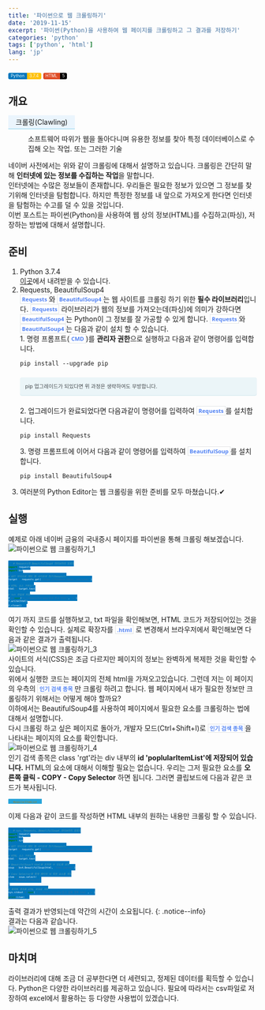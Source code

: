 ```yaml
---
title: '파이썬으로 웹 크롤링하기'
date: '2019-11-15'
excerpt: '파이썬(Python)을 사용하여 웹 페이지를 크롤링하고 그 결과를 저장하기'
categories: 'python'
tags: ['python', 'html']
lang: 'jp'
---
```


<!--Language Button HTML -->
<div id="labels">
<a class="Python"><i class="fab fa-python"></i> Python</a><a class="PythonVer">3.7.4</a>
<a class="HTML"><i class="fab fa-html5"></i> HTML</a><a class="HTMLVer">5</a>
</div>
<!--Language Button HTML -->

<!--Useless comments -->
<div id="comments">
<!--
## 머리말
주식에 관심이 많은 직장인 철수는 매일 아침 네이버 금융에 접속합니다. 그리고 국내 증시의 인기 검색 종목의 등락을 확인합니다. 그리고 이 정보를 드래그하여 메모장에 저장합니다.
![파이썬으로 웹 크롤링하기_01]()<br>
<a class = "refer">이미지 우측, 인기 검색 종목</a>
철수는 이러한 반복적인 행동을 너무나도 귀찮게 느낍니다. 철수의 업무생산성을 올리고, 편리한 직장생활을 위해 인터넷에 있는 정보를 자동적으로 긁어오는 방법에 대해서 알아봅시다! 
-->
<!--Useless comments -->
</div>

<!--Main content -->

## 개요

<dl>
  <dt>크롤링(Clawling)</dt>
  <dd>소프트웨어 따위가 웹을 돌아다니며 유용한 정보를 찾아 특정 데이터베이스로 수집해 오는 작업. 또는 그러한 기술</dd>
</dl>
<style>
dt {
    padding: 5 15 5 15;
    background-color: rgba(76, 177, 247, 0.1);
    border-bottom: 1px solid skyblue;
    display: inline;
}
dd {
    margin-top: 1em;
}
</style>

네이버 사전에서는 위와 같이 크롤링에 대해서 설명하고 있습니다. 크롤링은 간단히 말해 **인터넷에 있는 정보를 수집하는 작업**을 말합니다.

인터넷에는 수많은 정보들이 존재합니다. 우리들은 필요한 정보가 있으면 그 정보를 찾기위해 인터넷을 탐험합니다. 하지만 특정한 정보를 내 앞으로 가져오게 한다면 인터넷을 탐험하는 수고를 덜 수 있을 것입니다.

이번 포스트는 파이썬(Python)을 사용하여 웹 상의 정보(HTML)를 수집하고(파싱), 저장하는 방법에 대해서 설명합니다.

## 준비

1. Python 3.7.4

   [이곳](https://www.python.org/downloads/)에서 내려받을 수 있습니다.

2. Requests, BeautifulSoup4

   `Requests`와 `BeautifulSoup4`는 웹 사이트를 크롤링 하기 위한 **필수 라이브러리**입니다. `Requests` 라이브러리가 웹의 정보를 가져오는데(파싱)에 의미가 강하다면 `BeautifulSoup4`는 Python이 그 정보를 잘 가공할 수 있게 합니다.
   `Requests`와 `BeautifulSoup4`는 다음과 같이 설치 할 수 있습니다.

   1\. 명령 프롬프트(`CMD`)를 **관리자 권한**으로 실행하고 다음과 같이 명령어를 입력합니다.

   ```
   pip install --upgrade pip
   ```

   <div class = "notice--info">pip 업그레이드가 되있다면 위 과정은 생략하여도 무방합니다.
   </div>

   2\. 업그레이드가 완료되었다면 다음과같이 명령어를 입력하여 `Requests`를 설치합니다.

   ```
   pip install Requests
   ```

   3\. 명령 프롬프트에 이어서 다음과 같이 명령어를 입력하여 `BeautifulSoup`를 설치합니다.

   ```
   pip install BeautifulSoup4
   ```

3. 여러분의 Python Editor는 웹 크롤링을 위한 준비를 모두 마쳤습니다.✔

## 실행

예제로 아래 네이버 금융의 국내증시 페이지를 파이썬을 통해 크롤링 해보겠습니다.

![파이썬으로 웹 크롤링하기_1](https://i.imgur.com/C0LFhky.png)

```python
# Requests와 BeautifulSoup4 라이브러리 임포트
import requests
import bs4

# GET 방식으로 해당 웹 사이트에 접근(Request)
target = requests.get('https://finance.naver.com/sise/')

# HTML 소스 가져오기
html = target.text

# txt 파일로 저장
f = open("C://Users/terada/국내 증시.html", 'w')
f.write(html)
f.close()
```

여기 까지 코드를 실행하보고, txt 파일을 확인해보면, HTML 코드가 저장되어있는 것을 확인할 수 있습니다.
실제로 확장자를 `.html` 로 변경해서 브라우저에서 확인해보면 다음과 같은 결과가 출력됩니다.

![파이썬으로 웹 크롤링하기_3](https://i.imgur.com/rr5hL4x.png)

사이트의 서식(CSS)은 조금 다르지만 페이지의 정보는 완벽하게 복제한 것을 확인할 수 있습니다.

위에서 실행한 코드는 페이지의 전체 html을 가져오고있습니다.
그런데 저는 이 페이지의 우측의 `인기 검색 종목`만 크롤링 하려고 합니다. 웹 페이지에서 내가 필요한 정보만 크롤링하기 위해서는 어떻게 해야 할까요?

이하에서는 BeautifulSoup4를 사용하여 페이지에서 필요한 요소를 크롤링하는 법에 대해서 설명합니다.

다시 크롤링 하고 싶은 페이지로 돌아가, 개발자 모드(Ctrl+Shift+I)로 `인기 검색 종목`을 나타내는 페이지의 요소를 확인합니다.

![파이썬으로 웹 크롤링하기_4](https://i.imgur.com/ty0EL9G.png)

인기 검색 종목은 class 'rgt'라는 div 내부의 **id 'poplularItemList'에 저장되어 있습니다.**
HTML의 요소에 대해서 이해할 필요는 없습니다. 우리는 그저 필요한 요소를 **오른쪽 클릭 - COPY - Copy Selector** 하면 됩니다.
그러면 클립보드에 다음과 같은 코드가 복사됩니다.

```css
#popularItemList
```

이제 다음과 같이 코드를 작성하면 HTML 내부의 원하는 내용만 크롤링 할 수 있습니다.

```python
# sys, Requests, BeautifulSoup4 라이브러리 임포트
import requests
import bs4
import sys

# GET 방식으로 해당 웹 사이트에 접근(Request)
target = requests.get('https://finance.naver.com/sise/')

# HTML 소스 가져오기
html = target.text

# BeautifulSoup가 html을 조작할 수 있도록 설정
soup = bs4.BeautifulSoup(html, 'html.parser')

# Copy Selector를 통해 페이지 내 특정 요소를 획득
item = soup.select(
    '#popularItemList'
)

# 출력될 결과를 HTML 파일로 저장
sys.stdout = open('C://Users/terada/인기 검색 종목.html','w')
print(item)
```

출력 결과가 반영되는데 약간의 시간이 소요됩니다.
{: .notice--info}

결과는 다음과 같습니다.

![파이썬으로 웹 크롤링하기_5](https://i.imgur.com/OMKxgtX.png)

## 마치며

라이브러리에 대해 조금 더 공부한다면 더 세련되고, 정제된 데이터를 획득할 수 있습니다. Python은 다양한 라이브러리를
제공하고 있습니다. 필요에 따라서는 csv파일로 저장하여 excel에서 활용하는 등 다양한 사용법이 있겠습니다.

<!--Main content-->

<!-- Main CSS -->
<style>
.page__content h1,
.page__content h2
{
    padding-bottom: 0.5em;
    border-bottom: 1px solid #89ddff;
}
p{
    margin-block-start: 0em;
    margin-block-end: 0em;
    margin-inline-start: 0px;
    margin-inline-end: 0px;
    margin-top:0px;
    margin-bottom: 0px;
}

.page h1:before {
    padding-right: 0.3em;
    color: #9ddcff;
    content: "/";
}

.page h2:before {
    padding-right: 0.3em;
    color: #9ddcff;
    content: "//";
}

.page h3:before {
    padding-right: 0.3em;
    color: #9ddcff;
    content: "///";
}

.page h4:before {
    padding-right: 0.3em;
    color: #9ddcff;
    content: "////";
}

p>code, a>code, li>code, figcaption>code, td>code {
    padding-left: 0.18rem;
    padding-right: 0.18rem;
    padding-top: 0.09rem;
    font-size: 0.8em;
    background: #fff;
    color: #5283f3;
    border: solid 1px #e1e4e5;
    border-radius: 0px;
    font-family: open sans,clear sans,helvetica neue,Helvetica,Arial,sans-serif;
    font-weight: bold;
}

blockquote{
    border-left: 0.25em solid #266477;
}
</style>
<!-- Main CSS -->
<!---Notice CSS-->
<style>
.notice {
    margin: 2em 0 !important;
    padding: 1em;
    color: #494e52;
    font-family: -apple-system,BlinkMacSystemFont,"Roboto","Segoe UI","Helvetica Neue","Lucida Grande",Arial,sans-serif;
    font-size: .75em !important;
    text-indent: initial;
    background-color: #f8f9f9;
    border-radius: 4px;
    box-shadow: 0 1px 1px rgba(189,193,196,0.25);
}

.notice--primary {
    margin: 2em 0 !important;
    padding: 1em;
    color: #494e52;
    font-family: -apple-system,BlinkMacSystemFont,"Roboto","Segoe UI","Helvetica Neue","Lucida Grande",Arial,sans-serif;
    font-size: .75em !important;
    text-indent: initial;
    background-color: #f1f1f2;
    border-radius: 4px;
    box-shadow: 0 1px 1px rgba(111,119,125,0.25);
}

.notice--info {
    margin: 2em 0 !important;
    padding: 1em;
    color: #494e52;
    font-family: -apple-system,BlinkMacSystemFont,"Roboto","Segoe UI","Helvetica Neue","Lucida Grande",Arial,sans-serif;
    font-size: .75em !important;
    text-indent: initial;
    background-color: #ebf5f8;
    border-radius: 4px;
    box-shadow: 0 1px 1px rgba(59,156,186,0.25);
}

.notice--warning {
    margin: 2em 0 !important;
    padding: 1em;
    color: #494e52;
    font-family: -apple-system,BlinkMacSystemFont,"Roboto","Segoe UI","Helvetica Neue","Lucida Grande",Arial,sans-serif;
    font-size: .75em !important;
    text-indent: initial;
    background-color: #fbf2e6;
    border-radius: 4px;
    box-shadow: 0 1px 1px rgba(214,127,5,0.25);
}

.notice--success {
    margin: 2em 0 !important;
    padding: 1em;
    color: #494e52;
    font-family: -apple-system,BlinkMacSystemFont,"Roboto","Segoe UI","Helvetica Neue","Lucida Grande",Arial,sans-serif;
    font-size: .75em !important;
    text-indent: initial;
    background-color: #ecf6ec;
    border-radius: 4px;
    box-shadow: 0 1px 1px rgba(63,166,63,0.25);
}

.notice--danger {
    margin: 2em 0 !important;
    padding: 1em;
    color: #494e52;
    font-family: -apple-system,BlinkMacSystemFont,"Roboto","Segoe UI","Helvetica Neue","Lucida Grande",Arial,sans-serif;
    font-size: .75em !important;
    text-indent: initial;
    background-color: #fdefef;
    border-radius: 4px;
    box-shadow: 0 1px 1px rgba(238,95,91,0.25);
}
</style>
<!---Notice CSS-->
<!-- Language Button CSS -->
<style>
.MySQL {
    display: inline;
    padding-left: 5px;
    padding-right: 5px;
    padding-top: 1px;
    padding-bottom: 2px;
    font-size: 0.6em;
    text-align: center;
    background-color: #52809c;
    color: #f8fafc;
    border-top-left-radius: 3px;
    border-bottom-left-radius: 3px;
    content: "MySQL";
}

.MySQLVer {
    display: inline;
    padding-left: 5px;
    padding-right: 5px;
    padding-top: 1px;
    padding-bottom: 2px;
    font-size: 0.6em;
    text-align: center;
    background-color: #f8981d;
    color: #f8fafc;
    border-top-right-radius: 3px;
    border-bottom-right-radius: 3px;
}

.Javascript {
    display: inline;
    padding-left: 5px;
    padding-right: 5px;
    padding-top: 1px;
    padding-bottom: 2px;
    font-size: 0.6em;
    text-align: center;
    background-color: #f2e21b;
    color: #222;
    border-top-left-radius: 3px;
    border-bottom-left-radius: 3px;
}

.Javascriptver {
    display: inline;
    padding-left: 5px;
    padding-right: 5px;
    padding-top: 1px;
    padding-bottom: 2px;
    font-size: 0.6em;
    text-align: center;
    background-color: #000000c7;
    color: #f8fafc;
    border-top-right-radius: 3px;
    border-bottom-right-radius: 3px;
}

.PHP {
    display: inline;
    padding-left: 5px;
    padding-right: 5px;
    padding-top: 1px;
    padding-bottom: 2px;
    font-size: 0.6em;
    text-align: center;
    background-color: #777bb3;
    color: #f8fafc;
    border-top-left-radius: 3px;
    border-bottom-left-radius: 3px;
    content: "MySQL";
}

.PHPver {
    display: inline;
    padding-left: 5px;
    padding-right: 5px;
    padding-top: 1px;
    padding-bottom: 2px;
    font-size: 0.6em;
    text-align: center;
    background-color: #000000c7;
    color: #f8fafc;
    border-top-right-radius: 3px;
    border-bottom-right-radius: 3px;
}

.Python {
    display: inline;
    padding-left: 5px;
    padding-right: 5px;
    padding-top: 1px;
    padding-bottom: 2px;
    font-size: 0.6em;
    text-align: center;
    background-color: #0277bd;
    color: #f8fafc;
    border-top-left-radius: 3px;
    border-bottom-left-radius: 3px;
}

.PythonVer {
    display: inline;
    padding-left: 5px;
    padding-right: 5px;
    padding-top: 1px;
    padding-bottom: 2px;
    font-size: 0.6em;
    text-align: center;
    background-color: #ffc107;
    color: #f8fafc;
    border-top-right-radius: 3px;
    border-bottom-right-radius: 3px;
}

.HTML {
    display: inline;
    padding-left: 5px;
    padding-right: 5px;
    padding-top: 1px;
    padding-bottom: 2px;
    font-size: 0.6em;
    text-align: center;
    background-color: #df4b25;
    color: #fff;
    border-top-left-radius: 3px;
    border-bottom-left-radius: 3px;
}

.HTMLVer {
    display: inline;
    padding-left: 5px;
    padding-right: 5px;
    padding-top: 1px;
    padding-bottom: 2px;
    font-size: 0.6em;
    text-align: center;
    background-color: black;
    color: #fff;
    border-top-right-radius: 3px;
    border-bottom-right-radius: 3px;
}

.CSS {
    display: inline;
    padding-left: 5px;
    padding-right: 5px;
    padding-top: 1px;
    padding-bottom: 2px;
    font-size: 0.6em;
    text-align: center;
    background-color: rgb(40, 164, 217);
    color: #fff;
    border-top-left-radius: 3px;
    border-bottom-left-radius: 3px;
}

.CSSVer {
    display: inline;
    padding-left: 5px;
    padding-right: 5px;
    padding-top: 1px;
    padding-bottom: 2px;
    font-size: 0.6em;
    text-align: center;
    background-color: black;
    color: #fff;
    border-top-right-radius: 3px;
    border-bottom-right-radius: 3px;
}
.Windows {
    display: inline;
    padding-left: 5px;
    padding-right: 5px;
    padding-top: 1px;
    padding-bottom: 2px;
    font-size: 0.6em;
    text-align: center;
    background-color: #00a8e8;
    color: #fff;
    border-top-left-radius: 3px;
    border-bottom-left-radius: 3px;
    content: "MySQL";
}

.WindowsVer {
    display: inline;
    padding-left: 5px;
    padding-right: 5px;
    padding-top: 1px;
    padding-bottom: 2px;
    font-size: 0.6em;
    text-align: center;
    background-color: #ffe500;
    color: #424242;
    border-top-right-radius: 3px;
    border-bottom-right-radius: 3px;
}
</style>
<!-- Language Button CSS -->
<!--Custom CSS-->
<style>
.refer{
    font-size: 8px;
    font-style: italic;
}
</style>
<!--Custom CSS-->
